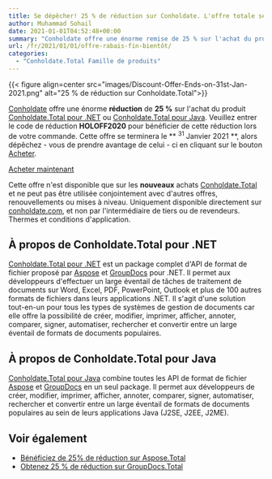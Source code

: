 ```yaml
---
title: Se dépêcher! 25 % de réduction sur Conholdate. L'offre totale se termine bientôt
author: Muhammad Sohail
date: 2021-01-01T04:52:48+00:00
summary: "Conholdate offre une énorme remise de 25 % sur l'achat du produit Conholdate.Total pour .NET ou Conholdate.Total pour Java. Veuillez entrer le code promo HOLOFF2020 pour profiter de cette remise lors de votre commande. Cette offre se terminera le 31 janvier 2021, alors dépêchez-vous d'en profiter en cliquant sur le bouton Acheter maintenant."
url: /fr/2021/01/01/offre-rabais-fin-bientôt/
categories:
  - "Conholdate.Total Famille de produits"
---
```


{{< figure align=center src="images/Discount-Offer-Ends-on-31st-Jan-2021.png" alt="25 % de réduction sur Conholdate.Total">}}
 
[Conholdate][2] offre une énorme **réduction** de **25 %** sur l'achat du produit [Conholdate.Total pour .NET][3] ou [Conholdate.Total pour Java][4]. Veuillez entrer le code de réduction **HOLOFF2020** pour bénéficier de cette réduction lors de votre commande. Cette offre se terminera le ** <sup>31</sup> Janvier 2021 **, alors dépêchez - vous de prendre avantage de celui - ci en cliquant sur le bouton [Acheter][5].

[Acheter maintenant](https://purchase.conholdate.com/)

Cette offre n'est disponible que sur les **nouveaux** achats [Conholdate.Total][6] et ne peut pas être utilisée conjointement avec d'autres offres, renouvellements ou mises à niveau. Uniquement disponible directement sur [conholdate.com][2], et non par l'intermédiaire de tiers ou de revendeurs. Thermes et conditions d'application.

## À propos de Conholdate.Total pour .NET

[Conholdate.Total pour .NET][3] est un package complet d'API de format de fichier proposé par [Aspose][7] et [GroupDocs][8] pour .NET. Il permet aux développeurs d'effectuer un large éventail de tâches de traitement de documents sur Word, Excel, PDF, PowerPoint, Outlook et plus de 100 autres formats de fichiers dans leurs applications .NET. Il s'agit d'une solution tout-en-un pour tous les types de systèmes de gestion de documents car elle offre la possibilité de créer, modifier, imprimer, afficher, annoter, comparer, signer, automatiser, rechercher et convertir entre un large éventail de formats de documents populaires.

## À propos de Conholdate.Total pour Java

[Conholdate.Total pour Java][4] combine toutes les API de format de fichier [Aspose][7] et [GroupDocs][8] en un seul package. Il permet aux développeurs de créer, modifier, imprimer, afficher, annoter, comparer, signer, automatiser, rechercher et convertir entre un large éventail de formats de documents populaires au sein de leurs applications Java (J2SE, J2EE, J2ME).

## Voir également

  * [Bénéficiez de 25% de réduction sur Aspose.Total][9]
  * [Obtenez 25 % de réduction sur GroupDocs.Total][10]

 [1]: https://blog.conholdate.com/wp-content/uploads/sites/27/2020/12/Discount-Offer-Ends-on-31st-Jan-2021.png
 [2]: https://www.conholdate.com/
 [3]: https://products.conholdate.com/total/net
 [4]: https://products.conholdate.com/total/java
 [5]: https://purchase.conholdate.com/buy
 [6]: https://products.conholdate.com/total
 [7]: https://www.aspose.com/
 [8]: https://www.groupdocs.com/
 [9]: https://blog.aspose.com/2020/12/01/aspose-offers-discount/
 [10]: https://blog.groupdocs.com/2020/12/01/groupdocs-offers-discount/

